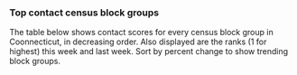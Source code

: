 

### Top contact census block groups

The table below shows contact scores for every census block group in Coonnecticut, in decreasing order.  Also displayed are the ranks (1 for highest) this week and last week.  Sort by percent change to show trending block groups. 


